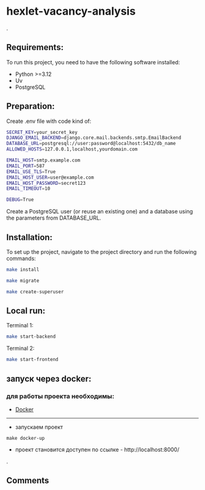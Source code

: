 # hexlet-vacancy-analysis

.

## Requirements:

To run this project, you need to have the following software installed:

- Python >=3.12
- Uv
- PostgreSQL

## Preparation:

Create .env file with code kind of:

```bash
SECRET_KEY=your_secret_key
DJANGO_EMAIL_BACKEND=django.core.mail.backends.smtp.EmailBackend
DATABASE_URL=postgresql://user:password@localhost:5432/db_name
ALLOWED_HOSTS=127.0.0.1,localhost,yourdomain.com

EMAIL_HOST=smtp.example.com
EMAIL_PORT=587
EMAIL_USE_TLS=True
EMAIL_HOST_USER=user@example.com
EMAIL_HOST_PASSWORD=secret123
EMAIL_TIMEOUT=10

DEBUG=True
```
Create a PostgreSQL user (or reuse an existing one) and a database using the parameters from DATABASE_URL.

## Installation:

To set up the project, navigate to the project directory and run the following commands:

```bash
make install
```

```bash
make migrate
```

```bash
make create-superuser
```

## Local run:

Terminal 1:

```bash
make start-backend
```

Terminal 2:

```bash
make start-frontend
```

## запуск через docker:

### для работы проекта необходимы:

- [Docker](https://docs.docker.com/get-started/get-docker/)

---

- запускаем проект

```
make docker-up
```

- проект становится доступен по ссылке - http://localhost:8000/

.
## Comments
 
